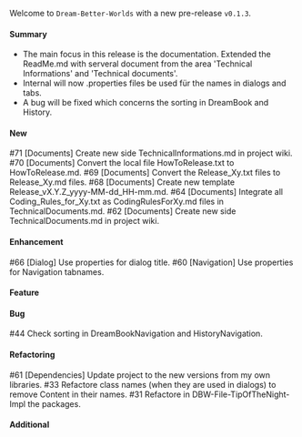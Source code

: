 Welcome to `Dream-Better-Worlds` with a new pre-release `v0.1.3`.



#### Summary
* The main focus in this release is the documentation. Extended the ReadMe.md
  with serveral document from the area 'Technical Informations' and 'Technical 
  documents'.
* Internal will now .properties files be used für the names in dialogs and tabs.
* A bug will be fixed which concerns the sorting in DreamBook and History.



#### New
#71 [Documents] Create new side TechnicalInformations.md in project wiki.
#70 [Documents] Convert the local file HowToRelease.txt to HowToRelease.md.
#69 [Documents] Convert the Release_Xy.txt files to Release_Xy.md files.
#68 [Documents] Create new template Release_vX.Y.Z_yyyy-MM-dd_HH-mm.md.
#64 [Documents] Integrate all Coding_Rules_for_Xy.txt as CodingRulesForXy.md files in TechnicalDocuments.md.
#62 [Documents] Create new side TechnicalDocuments.md in project wiki.



#### Enhancement
#66 [Dialog] Use properties for dialog title.
#60 [Navigation] Use properties for Navigation tabnames.



#### Feature



#### Bug
#44 Check sorting in DreamBookNavigation and HistoryNavigation.



#### Refactoring
#61 [Dependencies] Update project to the new versions from my own libraries.
#33 Refactore class names (when they are used in dialogs) to remove Content in their names.
#31 Refactore in DBW-File-TipOfTheNight-Impl the packages.



#### Additional
